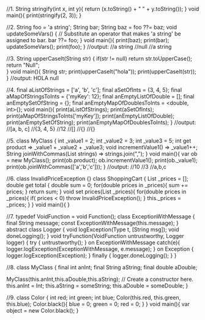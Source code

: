 //1.
String stringify(int x, int y){
  return (x.toString() + " " + y.toString());
}
void main(){
  print(stringify(2, 3));
}

//2.
String foo = 'a string';
String bar; 
String baz = foo ??= baz;
void updateSomeVars() {
  // Substitute an operator that makes 'a string' be assigned to bar.
  bar ??= foo;
}
void main(){
  print(baz);
  print(bar);
  updateSomeVars();
  print(foo);
}
//output: 
//a string
//null
//a string

//3.
String upperCaseIt(String str) {
  if(str != null)
  return str.toUpperCase();
  return "Null";  
}
void main(){
  String str;
  print(upperCaseIt("hola"));
  print(upperCaseIt(str));
}
//output: HOLA null

//4.
final aListOfStrings = ['a', 'b', 'c'];
final aSetOfInts = {3, 4, 5};
final aMapOfStringsToInts = {'myKey': 12};
final anEmptyListOfDouble = <double>[];
final anEmptySetOfString = <String>{};
final anEmptyMapOfDoublesToInts = <double, int>{};
void main(){
  print(aListOfStrings);
  print(aSetOfInts);
  print(aMapOfStringsToInts['myKey']);
  print(anEmptyListOfDouble);
  print(anEmptySetOfString);
  print(anEmptyMapOfDoublesToInts);
}
//output: 
//[a, b, c]
//{3, 4, 5}
//12
//[]
//{}
//{}

//5.
class MyClass {
  int _value1 = 2;
  int _value2 = 3;
  int _value3 = 5;
  int get product => _value1 + _value2 + _value3;
  void incrementValue1() => _value1++;
  String joinWithCommas(List<String> strings) => strings.join(",");
}
void main(){
  var ob = new MyClass();
  print(ob.product);
  ob.incrementValue1();
  print(ob._value1);
  print(ob.joinWithCommas(['a','b','c']));
}
//output:
//10
//3
//a,b,c

//6.
class InvalidPriceException {}
class ShoppingCart {
  List<double> _prices = [];
  double get total {
    double sum = 0;
    for(double prices in _prices){
      sum += prices;
    }
    return sum;
  }
  void set prices(List<double> _prices){
    for(double prices in _prices){
      if( prices < 0)
        throw InvalidPriceException();
    }
    this._prices = _prices;
  }
}
void main(){
} 

//7.
typedef VoidFunction = void Function();
class ExceptionWithMessage {
  final String message;
  const ExceptionWithMessage(this.message);
}
abstract class Logger {
  void logException(Type t, [String msg]);
  void doneLogging();
}
void tryFunction(VoidFunction untrustworthy, Logger logger) {
  try {
    untrustworthy();
  } on ExceptionWithMessage catch(e){
    logger.logException(ExceptionWithMessage, e.message);
  } on Exception {
    logger.logException(Exception);
  } finally {
    logger.doneLogging();
  }
} 

//8.
class MyClass {
  final int anInt;
  final String aString;
  final double aDouble;

  MyClass(this.anInt,this.aDouble,this.aString);
  // Create a constructor here.
  this.anInt = Int;
    this.aString  = someString;
    this.aDouble = someDouble;
}

//9.
class Color {
  int red;
  int green;
  int blue;
  Color(this.red, this.green, this.blue);
  Color.black(){
    blue = 0;
    green = 0;
    red = 0;
  }
}
void main(){
  var object = new Color.black();
} 
